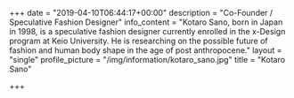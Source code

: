 +++
date = "2019-04-10T06:44:17+00:00"
description = "Co-Founder / Speculative Fashion Designer"
info_content = "Kotaro Sano, born in Japan in 1998, is a speculative fashion designer currently enrolled in the x-Design program at Keio University. He is researching on the possible future of fashion and human body shape in the age of post anthropocene."
layout = "single"
profile_picture = "/img/information/kotaro_sano.jpg"
title = "Kotaro Sano"

+++
